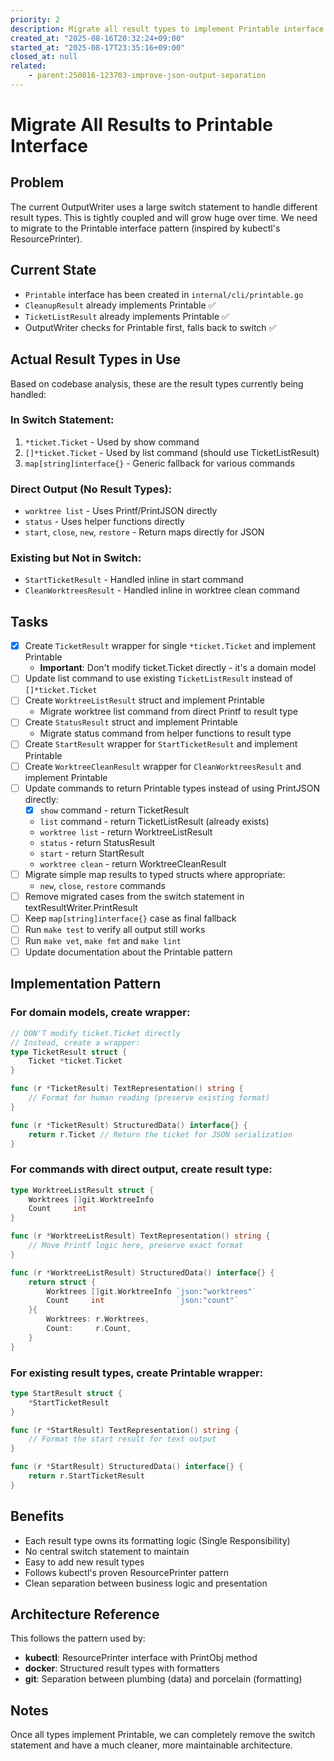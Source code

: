 ```yaml
---
priority: 2
description: Migrate all result types to implement Printable interface to eliminate switch statement
created_at: "2025-08-16T20:32:24+09:00"
started_at: "2025-08-17T23:35:16+09:00"
closed_at: null
related:
    - parent:250816-123703-improve-json-output-separation
---
```


# Migrate All Results to Printable Interface

## Problem
The current OutputWriter uses a large switch statement to handle different result types. This is tightly coupled and will grow huge over time. We need to migrate to the Printable interface pattern (inspired by kubectl's ResourcePrinter).

## Current State
- `Printable` interface has been created in `internal/cli/printable.go`
- `CleanupResult` already implements Printable ✅
- `TicketListResult` already implements Printable ✅
- OutputWriter checks for Printable first, falls back to switch ✅

## Actual Result Types in Use
Based on codebase analysis, these are the result types currently being handled:

### In Switch Statement:
1. `*ticket.Ticket` - Used by show command
2. `[]*ticket.Ticket` - Used by list command (should use TicketListResult)
3. `map[string]interface{}` - Generic fallback for various commands

### Direct Output (No Result Types):
- `worktree list` - Uses Printf/PrintJSON directly
- `status` - Uses helper functions directly
- `start`, `close`, `new`, `restore` - Return maps directly for JSON

### Existing but Not in Switch:
- `StartTicketResult` - Handled inline in start command
- `CleanWorktreesResult` - Handled inline in worktree clean command

## Tasks
- [x] Create `TicketResult` wrapper for single `*ticket.Ticket` and implement Printable
  - **Important**: Don't modify ticket.Ticket directly - it's a domain model
- [ ] Update list command to use existing `TicketListResult` instead of `[]*ticket.Ticket`
- [ ] Create `WorktreeListResult` struct and implement Printable
  - Migrate worktree list command from direct Printf to result type
- [ ] Create `StatusResult` struct and implement Printable
  - Migrate status command from helper functions to result type
- [ ] Create `StartResult` wrapper for `StartTicketResult` and implement Printable
- [ ] Create `WorktreeCleanResult` wrapper for `CleanWorktreesResult` and implement Printable
- [ ] Update commands to return Printable types instead of using PrintJSON directly:
  - [x] `show` command - return TicketResult
  - `list` command - return TicketListResult (already exists)
  - `worktree list` - return WorktreeListResult
  - `status` - return StatusResult
  - `start` - return StartResult
  - `worktree clean` - return WorktreeCleanResult
- [ ] Migrate simple map results to typed structs where appropriate:
  - `new`, `close`, `restore` commands
- [ ] Remove migrated cases from the switch statement in textResultWriter.PrintResult
- [ ] Keep `map[string]interface{}` case as final fallback
- [ ] Run `make test` to verify all output still works
- [ ] Run `make vet`, `make fmt` and `make lint`
- [ ] Update documentation about the Printable pattern

## Implementation Pattern

### For domain models, create wrapper:
```go
// DON'T modify ticket.Ticket directly
// Instead, create a wrapper:
type TicketResult struct {
    Ticket *ticket.Ticket
}

func (r *TicketResult) TextRepresentation() string {
    // Format for human reading (preserve existing format)
}

func (r *TicketResult) StructuredData() interface{} {
    return r.Ticket // Return the ticket for JSON serialization
}
```

### For commands with direct output, create result type:
```go
type WorktreeListResult struct {
    Worktrees []git.WorktreeInfo
    Count     int
}

func (r *WorktreeListResult) TextRepresentation() string {
    // Move Printf logic here, preserve exact format
}

func (r *WorktreeListResult) StructuredData() interface{} {
    return struct {
        Worktrees []git.WorktreeInfo `json:"worktrees"`
        Count     int                `json:"count"`
    }{
        Worktrees: r.Worktrees,
        Count:     r.Count,
    }
}
```

### For existing result types, create Printable wrapper:
```go
type StartResult struct {
    *StartTicketResult
}

func (r *StartResult) TextRepresentation() string {
    // Format the start result for text output
}

func (r *StartResult) StructuredData() interface{} {
    return r.StartTicketResult
}
```

## Benefits
- Each result type owns its formatting logic (Single Responsibility)
- No central switch statement to maintain
- Easy to add new result types
- Follows kubectl's proven ResourcePrinter pattern
- Clean separation between business logic and presentation

## Architecture Reference
This follows the pattern used by:
- **kubectl**: ResourcePrinter interface with PrintObj method
- **docker**: Structured result types with formatters
- **git**: Separation between plumbing (data) and porcelain (formatting)

## Notes
Once all types implement Printable, we can completely remove the switch statement and have a much cleaner, more maintainable architecture.